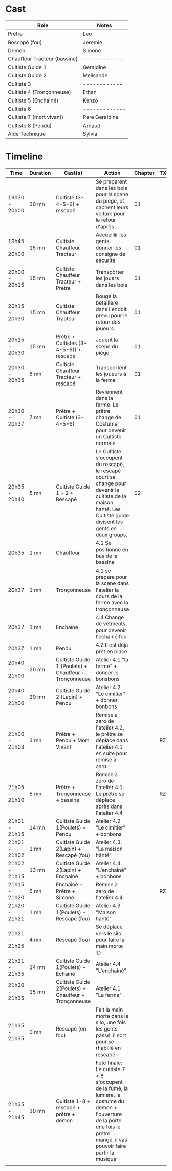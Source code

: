 # Cast

| Role                         | Notes          |
| ---------------------------- | -------------- |
| Prêtre                       | Leo            |
| Rescapé (fou)                | Jeremie        |
| Demon                        | Simone         |
| Chauffeur Tracteur (bassine) | ------------   |
| Cultiste Guide 1             | Geraldine      |
| Cultiste Guide 2             | Melisande      |
| Cultiste 3                   | ------------   |
| Cultiste 4 (Tronçonneuse)    | Ethan          |
| Cultiste 5 (Enchainé)        | Kenzo          |
| Cultiste 6                   | -------------  |
| Cultiste 7 (mort vivant)     | Pere Geraldine |
| Cultiste 8 (Pendu)           | Arnaud         |
| Aide Technique               | Sylvia         |

# Timeline

| Time          | Duration | Cast(s)                                               | Action                                                                                                                                                                                  | Chapter | TXT |
| ------------- | -------- | ----------------------------------------------------- | --------------------------------------------------------------------------------------------------------------------------------------------------------------------------------------- | ------- | --- |
| 19h30 - 20h00 | 30 mn    | Cultiste (3-4-5-6) + rescapé                          | Se preparent dans les bois pour la scene du piege, et cachent leurs voiture pour le retour d'après                                                                                      | 01      |     |
| 19h45 - 20h00 | 15 mn    | Cultiste Chauffeur Tracteur                           | Accueillir les gents, donner les consigne de sécurité                                                                                                                                   | 01      |     |
| 20h00 - 20h15 | 15 mn    | Cultiste Chauffeur Tracteur + Pretre                  | Transporter les jouers dans les bois                                                                                                                                                    | 01      |     |
| 20h15 - 20h30 | 15 mn    | Cultiste Chauffeur Tracteur                           | Bouge la betaillere dans l'endoit prevu pour le retour des joueurs                                                                                                                      | 01      |     |
| 20h15 - 20h30 | 15 mn    | Prêtre + Cultistes (3-4-5-6)) + rescapé               | Jouent la scene du piège                                                                                                                                                                | 01      |     |
| 20h30 - 20h35 | 5 mn     | Cultiste Chauffeur Tracteur + rescapé                 | Transportent les joueurs à la ferme                                                                                                                                                     | 01      |     |
| 20h30 - 20h37 | 7 mn     | Prêtre + Cultiste (3-4-5-6)                           | Reviennent dans la ferme. Le prêtre change de Costume pour devenir un Cultiste normale                                                                                                  | 01      |     |
| 20h35 - 20h40 | 5 mn     | Cultiste Guide 1 + 2 + Rescapé                        | Le Cultiste s'occupent du rescapé, le rescapé court se change pour devenir le cultiste de la maison hanté. Les Cultiste guide divisent les gents en deux groups.                        | 02      |     |
| 20h35         | 1 mn     | Chauffeur                                             | 4.1 Se positionne en bas de la bassine                                                                                                                                                  |         |     |
| 20h37         | 1 mn     | Tronçonneuse                                          | 4.1 se prepare pour la scene dans l'atelier la cours de la ferme avec la tronçonneuse                                                                                                   |         |     |
| 20h37         | 1 mn     | Enchainé                                              | 4.4 Change de vêtments pour devenir l'echainé fou                                                                                                                                       |         |     |
| 20h37         | 1 mn     | Pendu                                                 | 4.2 Il est déjà prêt en place                                                                                                                                                           |         |     |
| 20h40 - 21h00 | 20 mn    | Cultiste Guide 1 (Poulets) + Chauffeur + Tronçonneuse | Atelier 4.1 "la ferme" + donner le bonsbons                                                                                                                                             |         |     |
| 20h40 - 21h00 | 20 mn    | Cultiste Guide 2 (Lapin) + Pendu                      | Atelier 4.2 "Le cimitier" + donner bonbons                                                                                                                                              |         |     |
| 21h00 - 21h03 | 3 mn     | Prêtre + Pendu + Mort Vivant                          | Remise à zero de l'atelier 4.2, le prêtre se déplace dans l'atelier 4.1 en suite pour remise à zero.                                                                                    |         | RZ  |
| 21h05 - 21h10 | 5 mn     | Prêtre + Tronçonneuse + bassine                       | Remise à zero de l'atelier 4.1. Le prêtre se déplace après dans l'atelier 4.4                                                                                                           |         | RZ  |
| 21h01 - 21h15 | 14 mn    | Cultiste Guide 1(Poulets) + Pendu                     | Atelier 4.2 "Le cimitier" + bonbons                                                                                                                                                     |         |     |
| 21h01 - 21h02 | 1 mn     | Cultiste Guide 2(Lapin) + Rescapé (fou)               | Atelier 4.3. "La maison hânté"                                                                                                                                                          |         |     |
| 21h02 - 21h15 | 13 mn    | Cultiste Guide 2(Lapin) + Enchainé                    | Atelier 4.4 "L'enchainé" + bonbons                                                                                                                                                      |         |     |
| 21h15 - 21h20 | 5 mn     | Enchainé + Prêtre + Simone                            | Remise à zero de l'atelier 4.4                                                                                                                                                          |         | RZ  |
| 21h20 - 21h21 | 1 mn     | Cultiste Guide 1(Poulets) + Rescapé (fou)             | Atelier 4.3 "Maison hanté"                                                                                                                                                              |         |     |
| 21h21 - 21h25 | 4 mn     | Rescapé (fou)                                         | Se déplace vers le silo pour faire la main morte :D                                                                                                                                     |         |     |
| 21h21 - 21h35 | 14 mn    | Cultiste Guide 1(Poulets) + Echainé                   | Atelier 4.4 "L'enchainé"                                                                                                                                                                |         |     |
| 21h20 - 21h35 | 15 mn    | Cultiste Guide 2(Poulets) + Chauffeur + Tronçonneuse  | Atelier 4.1 "La ferme"                                                                                                                                                                  |         |     |
| 21h35 - 21h35 | 0 mn     | Rescapé (en fou)                                      | Fait la main morte dans le silo, une fois les gents passé, il sort pour se rhabillé en rescapé                                                                                          |         |     |
| 21h35 - 21h45 | 10 mn    | Cultiste 1-8 + rescapé + prêtre + demon               | Fete finale: <br>Le cultiste 7 + 8 s'occupent de la fumé, la lumiere, le costume du demon + l'ouverture de la porte<br>une fois le prêtre mangé, il vas pouvoir faire partir la musique |         |     |
|               |          |                                                       |                                                                                                                                                                                         |         |     |
